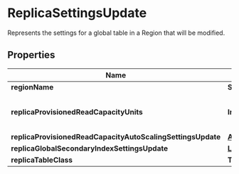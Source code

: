 

# ReplicaSettingsUpdate

Represents the settings for a global table in a Region that will be modified.

## Properties

| Name | Type | Description | Notes |
|------------ | ------------- | ------------- | -------------|
|**regionName** | **String** | The Region of the replica to be added. |  |
|**replicaProvisionedReadCapacityUnits** | **Integer** | The maximum number of strongly consistent reads consumed per second before DynamoDB returns a &lt;code&gt;ThrottlingException&lt;/code&gt;. For more information, see &lt;a href&#x3D;\&quot;https://docs.aws.amazon.com/amazondynamodb/latest/developerguide/WorkingWithTables.html#ProvisionedThroughput\&quot;&gt;Specifying Read and Write Requirements&lt;/a&gt; in the &lt;i&gt;Amazon DynamoDB Developer Guide&lt;/i&gt;.  |  [optional] |
|**replicaProvisionedReadCapacityAutoScalingSettingsUpdate** | [**AutoScalingSettingsUpdate**](AutoScalingSettingsUpdate.md) | Auto scaling settings for managing a global table replica&#39;s read capacity units. |  [optional] |
|**replicaGlobalSecondaryIndexSettingsUpdate** | [**List&lt;ReplicaGlobalSecondaryIndexSettingsUpdate&gt;**](ReplicaGlobalSecondaryIndexSettingsUpdate.md) | Represents the settings of a global secondary index for a global table that will be modified. |  [optional] |
|**replicaTableClass** | **TableClass** | Replica-specific table class. If not specified, uses the source table&#39;s table class. |  [optional] |



